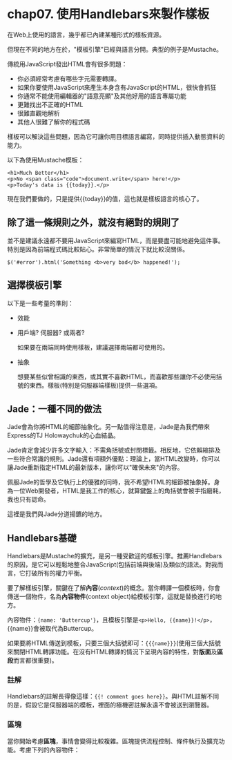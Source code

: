 # chap07. 使用Handlebars來製作樣板

在Web上使用的語言，幾乎都已內建某種形式的樣板資源。

但現在不同的地方在於，"模板引擎"已經與語言分開。典型的例子是Mustache。

傳統用JavaScript發出HTML會有很多問題：

- 你必須經常考慮有哪些字元需要轉譯。
- 如果你要使用JavaScript來產生本身含有JavaScript的HTML，很快會抓狂
- 你通常不能使用編輯器的"語意亮顯"及其他好用的語言專屬功能
- 更難找出不正確的HTML
- 很難直觀地解析
- 其他人很難了解你的程式碼

樣板可以解決這些問題，因為它可讓你用目標語言編寫，同時提供插入動態資料的能力。

以下為使用Mustache模板：

```
<h1>Much Better</h1>
<p>No <span class="code">document.write</span> here!</p>
<p>Today's data is {{today}}.</p>
```

現在我們要做的，只是提供{{today}}的值，這也就是樣板語言的核心了。

## 除了這一條規則之外，就沒有絕對的規則了

並不是建議永遠都不要用JavaScript來編寫HTML，而是要盡可能地避免這件事。特別是因為前端程式碼比較貼心。非常簡單的情況下就比較沒關係。

```
$('#error').html('Something <b>very bad</b> happened!');
```

## 選擇模板引擎

以下是一些考量的準則：

- 效能
- 用戶端? 伺服器? 或兩者?

    如果要在兩端同時使用樣板，建議選擇兩端都可使用的。

- 抽象

    想要某些似曾相識的東西，或其實不喜歡HTML，而喜歡那些讓你不必使用括號的東西。樣板(特別是伺服器端樣板)提供一些選項。

## Jade：一種不同的做法

Jade會為你將HTML的細節抽象化。另一點值得注意是，Jade是為我們帶來Express的TJ Holowaychuk的心血結晶。

Jade肯定會減少許多文字輸入：不需角括號或封閉標籤。相反地，它依賴縮排及一些符合常識的規則。Jade還有項額外優點：理論上，當HTML改變時，你可以讓Jade重新指定HTML的最新版本，讓你可以"確保未來"的內容。

佩服Jade的哲學及它執行上的優雅的同時，我不希望HTML的細節被抽象掉。身為一位Web開發者，HTML是我工作的核心，就算鍵盤上的角括號會被手指磨耗，我也只有認命。

這裡是我們與Jade分道揚鑣的地方。

## Handlebars基礎

Handlebars是Mustache的擴充，是另一種受歡迎的樣板引擎。推薦Handlebars的原因，是它可以輕鬆地整合JavaScript(包括前端與後端)及類似的語法。對我而言，它打破所有的權力平衡。

要了解樣板引擎，關鍵在了解**內容**(*context*)的概念。當你轉譯一個模板時，你會傳送一個物件，名為**內容物件**(context object)給模板引擎，這就是替換進行的地方。

內容物件：`{name: 'Buttercup'}`，且模板引擎是`<p>Hello, {{name}}!</p>`，{{name}}會被取代為Buttercup。

如果要將HTML傳送到模板，只要三個大括號即可：`{{{name}}}`(使用三個大括號來關閉HTML轉譯功能。在沒有HTML轉譯的情況下呈現內容的特性，對**版面**及**區段**而言都很重要)。

### 註解

Handlebars的註解長得像這樣：`{{! comment goes here}}`。與HTML註解不同的是，假設它是伺服器端的模板，裡面的極機密註解永遠不會被送到瀏覽器。

### 區塊

當你開始考慮**區塊**，事情會變得比較複雜。區塊提供流程控制、條件執行及擴充功能。考慮下列的內容物件：

```

```
